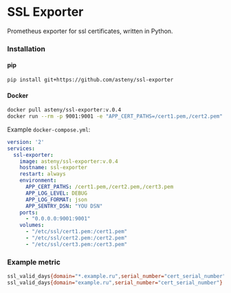 # SSL Exporter 

Prometheus exporter for ssl certificates, written in Python.

### Installation

#### pip

```bash
pip install git+https://github.com/asteny/ssl-exporter
```

#### Docker

```bash
docker pull asteny/ssl-exporter:v.0.4
docker run --rm -p 9001:9001 -e "APP_CERT_PATHS=/cert1.pem,/cert2.pem" -v "$(pwd)/cert1.pem:/cert1.pem" -v "$(pwd)/cert2.pem:/cert2.pem" asteny/ssl-exporter:v.0.4
```

Example `docker-compose.yml`:

```yaml
version: '2'
services:
  ssl-exporter:
    image: asteny/ssl-exporter:v.0.4
    hostname: ssl-exporter
    restart: always
    environment:
      APP_CERT_PATHS: /cert1.pem,/cert2.pem,/cert3.pem
      APP_LOG_LEVEL: DEBUG
      APP_LOG_FORMAT: json
      APP_SENTRY_DSN: "YOU DSN"
    ports:
      - "0.0.0.0:9001:9001"
    volumes:
      - "/etc/ssl/cert1.pem:/cert1.pem"
      - "/etc/ssl/cert2.pem:/cert2.pem"
      - "/etc/ssl/cert3.pem:/cert3.pem"
```

### Example metric

```bash
ssl_valid_days{domain="*.example.ru",serial_number="cert_serial_number"} 81.0
ssl_valid_days{domain="example.ru",serial_number="cert_serial_number"} 81.0
```